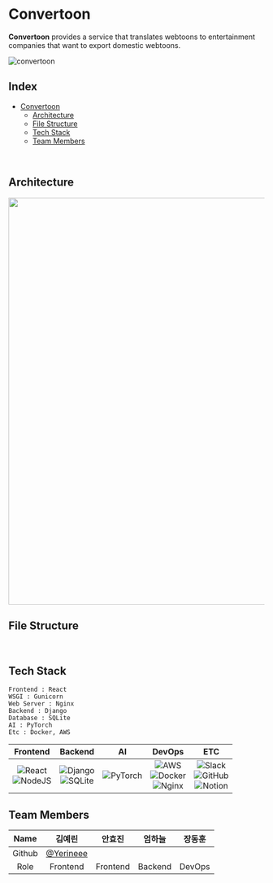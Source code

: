 # Convertoon
**Convertoon** provides a service that translates webtoons to entertainment companies that want to export domestic webtoons.


![convertoon](https://user-images.githubusercontent.com/87409442/181190110-1b80256b-42bd-4d3f-ad68-567007c9402f.gif)



## Index
* [Convertoon](#convertoon)
  * [Architecture](#architecture)
  * [File Structure](#file-structure)
  * [Tech Stack](#tech-stack)
  * [Team Members](#team-members)
<br>



## Architecture
<img src="https://user-images.githubusercontent.com/87409442/181192944-7ae3197b-6ef3-4de6-8ad3-96a8f6a51721.png" width="800" />



## File Structure
<br>



## Tech Stack
```
Frontend : React
WSGI : Gunicorn
Web Server : Nginx
Backend : Django
Database : SQLite
AI : PyTorch 
Etc : Docker, AWS
```

|Frontend|Backend|AI|DevOps|ETC|
|:------:|:---:|:---:|:---:|:---:|
|![React](https://img.shields.io/badge/react-%2320232a.svg?style=for-the-badge&logo=react&logoColor=%2361DAFB)<br>![NodeJS](https://img.shields.io/badge/node.js-6DA55F?style=for-the-badge&logo=node.js&logoColor=white)|![Django](https://img.shields.io/badge/django-%23092E20.svg?style=for-the-badge&logo=django&logoColor=white)<br>![SQLite](https://img.shields.io/badge/sqlite-%2307405e.svg?style=for-the-badge&logo=sqlite&logoColor=white)|![PyTorch](https://img.shields.io/badge/PyTorch-%23EE4C2C.svg?style=for-the-badge&logo=PyTorch&logoColor=white)|![AWS](https://img.shields.io/badge/AWS-%23FF9900.svg?style=for-the-badge&logo=amazon-aws&logoColor=white)<br>![Docker](https://img.shields.io/badge/docker-%230db7ed.svg?style=for-the-badge&logo=docker&logoColor=white)<br>![Nginx](https://img.shields.io/badge/nginx-%23009639.svg?style=for-the-badge&logo=nginx&logoColor=white)|![Slack](https://img.shields.io/badge/Slack-4A154B?style=for-the-badge&logo=slack&logoColor=white)<br>![GitHub](https://img.shields.io/badge/github-%23121011.svg?style=for-the-badge&logo=github&logoColor=white)<br>![Notion](https://img.shields.io/badge/Notion-%23000000.svg?style=for-the-badge&logo=notion&logoColor=white)|



## Team Members
|Name|김예린|안효진|엄하늘|장동훈|
|:------:|:---:|:---:|:---:|:---:|
|Github|[@Yerineee](https://github.com/Yerineee)||||
|Role|Frontend|Frontend|Backend|DevOps|
